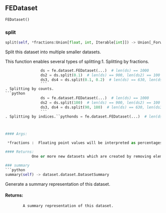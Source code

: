 ## FEDataset
```python
FEDataset()
```


### split
```python
split(self, *fractions:Union[float, int, Iterable[int]]) -> Union[_ForwardRef('FEDataset'), List[_ForwardRef('FEDataset')]]
```
Split this dataset into multiple smaller datasets.

This function enables several types of splitting:1. Splitting by fractions.
```python
                ds = fe.dataset.FEDataset(...)  # len(ds) == 1000
                ds2 = ds.split(0.1)  # len(ds) == 900, len(ds2) == 100
                ds3, ds4 = ds.split(0.1, 0.2)  # len(ds) == 630, len(ds3) == 90, len(ds4) == 180
                ```
. Splitting by counts.
```python
                ds = fe.dataset.FEDataset(...)  # len(ds) == 1000
                ds2 = ds.split(100)  # len(ds) == 900, len(ds2) == 100
                ds3, ds4 = ds.split(90, 180)  # len(ds) == 630, len(ds3) == 90, len(ds4) == 180
                ```
. Splitting by indices.``pythonds = fe.dataset.FEDataset(...)  # len(ds) == 1000ds2 = ds.split([87,2,3,100,121,158])  # len(ds) == 994, len(ds2) == 6ds3 = ds.split(range(100))  # len(ds) == 894, len(ds3) == 100```



#### Args:

 *fractions :  Floating point values will be interpreted as percentages, integers as an absolute number of                datapoints, and an iterable of integers as the exact indices of the data that should be removed in order                to create the new dataset.

#### Returns:
            One or more new datasets which are created by removing elements from the current dataset. The number of            datasets returned will be equal to the number of `fractions` provided. If only a single value is provided            then the return will be a single dataset rather than a list of datasets.        

### summary
```python
summary(self) -> dataset.dataset.DatasetSummary
```
Generate a summary representation of this dataset.

#### Returns:
            A summary representation of this dataset.        
